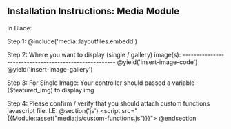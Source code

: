 Installation Instructions:
Media Module
---------------------------


In Blade:

Step 1:
    @include('media::layoutfiles.embedd')


Step 2:
    Where you want to display (single / gallery) image(s):
    ------------------------------------------------------
    @yield('insert-image-code')
    @yield('insert-image-gallery')
    

Step 3:
    For Single Image:
    Your controller should passed a variable ($featured_img) to display img

Step 4:
    Please confirm / verify that you should attach custom functions javascript file.
    I.E:
        @section('js')
            <script src="{{Module::asset("media:js/custom-functions.js")}}"></script>
        @endsection